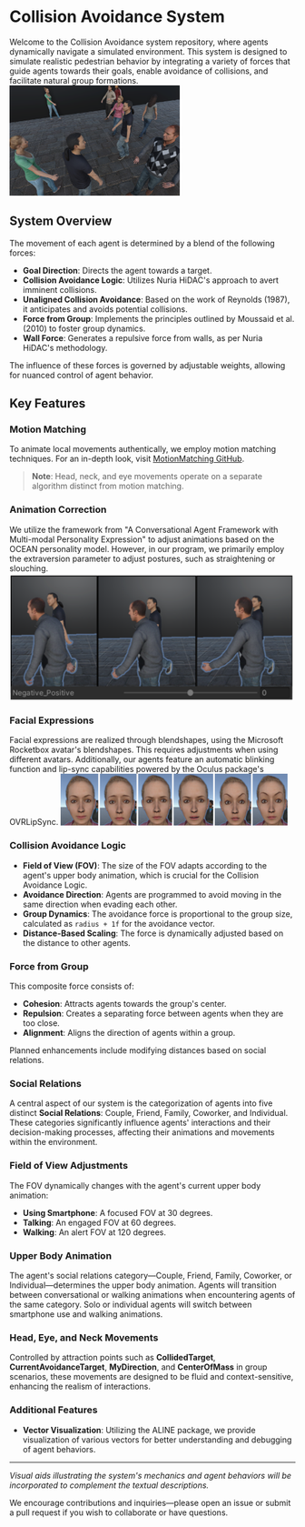 # Collision Avoidance System

Welcome to the Collision Avoidance system repository, where agents dynamically navigate a simulated environment. This system is designed to simulate realistic pedestrian behavior by integrating a variety of forces that guide agents towards their goals, enable avoidance of collisions, and facilitate natural group formations.
<img src=".github/media/collision_avoidance_system.png" alt="Collision Avoidance System" width="300"/>


## System Overview

The movement of each agent is determined by a blend of the following forces:
- **Goal Direction**: Directs the agent towards a target.
- **Collision Avoidance Logic**: Utilizes Nuria HiDAC's approach to avert imminent collisions.
- **Unaligned Collision Avoidance**: Based on the work of Reynolds (1987), it anticipates and avoids potential collisions.
- **Force from Group**: Implements the principles outlined by Moussaid et al. (2010) to foster group dynamics.
- **Wall Force**: Generates a repulsive force from walls, as per Nuria HiDAC's methodology.

The influence of these forces is governed by adjustable weights, allowing for nuanced control of agent behavior.

## Key Features

### Motion Matching

To animate local movements authentically, we employ motion matching techniques. For an in-depth look, visit [MotionMatching GitHub](https://github.com/JLPM22/MotionMatching).

> **Note**: Head, neck, and eye movements operate on a separate algorithm distinct from motion matching.

### Animation Correction

We utilize the framework from "A Conversational Agent Framework with Multi-modal Personality Expression" to adjust animations based on the OCEAN personality model. However, in our program, we primarily employ the extraversion parameter to adjust postures, such as straightening or slouching.
<img src=".github/media/animation_correction.png" alt="Collision Avoidance System" width="500"/>

### Facial Expressions

Facial expressions are realized through blendshapes, using the Microsoft Rocketbox avatar's blendshapes. This requires adjustments when using different avatars. Additionally, our agents feature an automatic blinking function and lip-sync capabilities powered by the Oculus package's OVRLipSync.
<img src=".github/media/facial_expression.png" alt="Collision Avoidance System" width="400"/>

### Collision Avoidance Logic

- **Field of View (FOV)**: The size of the FOV adapts according to the agent's upper body animation, which is crucial for the Collision Avoidance Logic.
- **Avoidance Direction**: Agents are programmed to avoid moving in the same direction when evading each other.
- **Group Dynamics**: The avoidance force is proportional to the group size, calculated as `radius + 1f` for the avoidance vector.
- **Distance-Based Scaling**: The force is dynamically adjusted based on the distance to other agents.

### Force from Group

This composite force consists of:
- **Cohesion**: Attracts agents towards the group's center.
- **Repulsion**: Creates a separating force between agents when they are too close.
- **Alignment**: Aligns the direction of agents within a group.

Planned enhancements include modifying distances based on social relations.

### Social Relations

A central aspect of our system is the categorization of agents into five distinct **Social Relations**: Couple, Friend, Family, Coworker, and Individual. These categories significantly influence agents' interactions and their decision-making processes, affecting their animations and movements within the environment.

### Field of View Adjustments

The FOV dynamically changes with the agent's current upper body animation:
- **Using Smartphone**: A focused FOV at 30 degrees.
- **Talking**: An engaged FOV at 60 degrees.
- **Walking**: An alert FOV at 120 degrees.

### Upper Body Animation

The agent's social relations category—Couple, Friend, Family, Coworker, or Individual—determines the upper body animation. Agents will transition between conversational or walking animations when encountering agents of the same category. Solo or individual agents will switch between smartphone use and walking animations.

### Head, Eye, and Neck Movements

Controlled by attraction points such as **CollidedTarget**, **CurrentAvoidanceTarget**, **MyDirection**, and **CenterOfMass** in group scenarios, these movements are designed to be fluid and context-sensitive, enhancing the realism of interactions.

### Additional Features

- **Vector Visualization**: Utilizing the ALINE package, we provide visualization of various vectors for better understanding and debugging of agent behaviors.

---

*Visual aids illustrating the system's mechanics and agent behaviors will be incorporated to complement the textual descriptions.*

We encourage contributions and inquiries—please open an issue or submit a pull request if you wish to collaborate or have questions.
